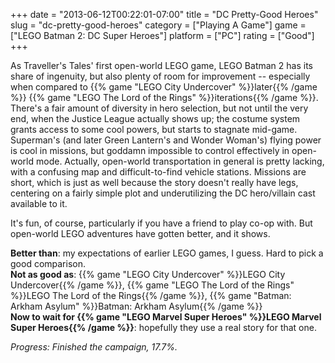 +++
date = "2013-06-12T00:22:01-07:00"
title = "DC Pretty-Good Heroes"
slug = "dc-pretty-good-heroes"
category = ["Playing A Game"]
game = ["LEGO Batman 2: DC Super Heroes"]
platform = ["PC"]
rating = ["Good"]
+++

As Traveller's Tales' first open-world LEGO game, LEGO Batman 2 has its share of ingenuity, but also plenty of room for improvement -- especially when compared to {{% game "LEGO City Undercover" %}}later{{% /game %}} {{% game "LEGO The Lord of the Rings" %}}iterations{{% /game %}}.  There's a fair amount of diversity in hero selection, but not until the very end, when the Justice League actually shows up; the costume system grants access to some cool powers, but starts to stagnate mid-game.  Superman's (and later Green Lantern's and Wonder Woman's) flying power is cool in missions, but goddamn impossible to control effectively in open-world mode.  Actually, open-world transportation in general is pretty lacking, with a confusing map and difficult-to-find vehicle stations.  Missions are short, which is just as well because the story doesn't really have legs, centering on a fairly simple plot and underutilizing the DC hero/villain cast available to it.

It's fun, of course, particularly if you have a friend to play co-op with.  But open-world LEGO adventures have gotten better, and it shows.

<b>Better than</b>: my expectations of earlier LEGO games, I guess.  Hard to pick a good comparison.  
<b>Not as good as</b>: {{% game "LEGO City Undercover" %}}LEGO City Undercover{{% /game %}}, {{% game "LEGO The Lord of the Rings" %}}LEGO The Lord of the Rings{{% /game %}}, {{% game "Batman: Arkham Asylum" %}}Batman: Arkham Asylum{{% /game %}}  
<b>Now to wait for {{% game "LEGO Marvel Super Heroes" %}}LEGO Marvel Super Heroes{{% /game %}}</b>: hopefully they use a real story for that one.

<i>Progress: Finished the campaign, 17.7%.</i>
